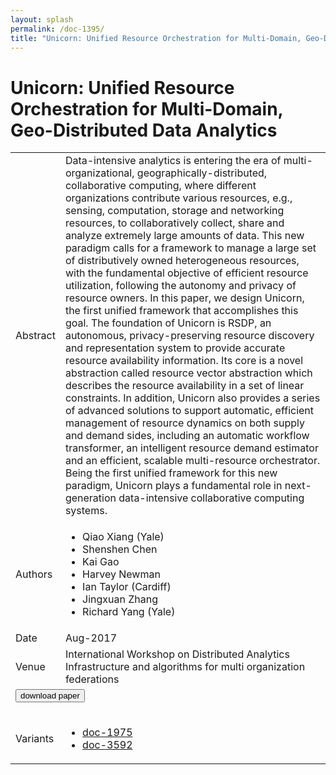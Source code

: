 ```yaml
---
layout: splash
permalink: /doc-1395/
title: "Unicorn: Unified Resource Orchestration for Multi-Domain, Geo-Distributed Data Analytics"
---
```


# Unicorn: Unified Resource Orchestration for Multi-Domain, Geo-Distributed Data Analytics

<table>
    <tbody>
    <tr>
        <td>Abstract</td>
        <td>Data-intensive analytics is entering the era of multi-organizational, geographically-distributed, collaborative computing, where different organizations contribute various resources, e.g., sensing, computation, storage and networking resources, to collaboratively collect, share and analyze extremely large amounts of data. This new paradigm calls for a framework to manage a large set of distributively owned heterogeneous resources, with the fundamental objective of efficient resource utilization, following the autonomy and privacy of resource owners. In this paper, we design Unicorn, the first unified framework that accomplishes this goal. The foundation of Unicorn is RSDP, an autonomous, privacy-preserving resource discovery and representation system to provide accurate resource availability information. Its core is a novel abstraction called resource vector abstraction which describes the resource availability in a set of linear constraints. In addition, Unicorn also provides a series of advanced solutions to support automatic, efficient management of resource dynamics on both supply and demand sides, including an automatic workflow transformer, an intelligent resource demand estimator and an efficient, scalable multi-resource orchestrator. Being the first unified framework for this new paradigm, Unicorn plays a fundamental role in next-generation data-intensive collaborative computing systems.</td>
    </tr>
    <tr>
        <td>Authors</td>
        <td>
            <ul>
                <li>Qiao Xiang (Yale)</li>
                <li>Shenshen Chen</li>
                <li>Kai Gao</li>
                <li>Harvey Newman</li>
                <li>Ian Taylor (Cardiff)</li>
                <li>Jingxuan Zhang</li>
                <li>Richard Yang (Yale)</li>
            </ul>
        </td>
    </tr>
    <tr>
        <td>Date</td>
        <td>Aug-2017</td>
    </tr>
    <tr>
        <td>Venue</td>
        <td>International Workshop on Distributed Analytics Infrastructure and algorithms for multi organization federations</td>
    </tr>
        <tr>
            <td colspan="2">
                <form method="get" action="https://ibm.box.com/v/doc-1395-paper">
                    <button type="submit">download paper</button>
                </form>
            </td>
        </tr>
        <tr>
            <td>Variants</td>
            <td>
                <ul>
                    <li><a href="\doc-1975\">doc-1975</a></li>
                    <li><a href="\doc-3592\">doc-3592</a></li>
                </ul>
            </td>
        </tr>
    </tbody>
</table>
